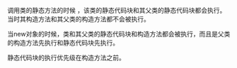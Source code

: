 调用类的静态方法的时候 ，该类的静态代码块和其父类的静态代码块都会执行。当时其构造方法和其父类的构造方法都不会被执行。

当new对象的时候，类和其父类的静态代码块和构造方法都会被执行，而且是父类的构造方法先执行和静态代码块先执行。

静态代码块的执行优先级在构造方法之前。

